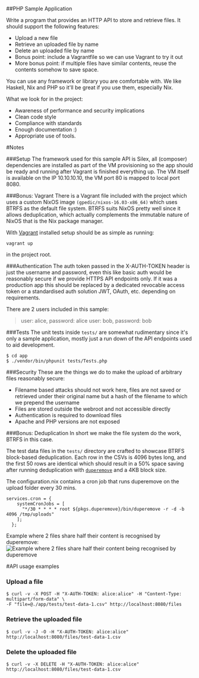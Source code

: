 
##PHP Sample Application

Write a program that provides an HTTP API to store and retrieve files. It should support the following features:

- Upload a new file
- Retrieve an uploaded file by name
- Delete an uploaded file by name
- Bonus point: include a Vagrantfile so we can use Vagrant to try it out
- More bonus point: if multiple files have similar contents, reuse the contents somehow to save space.

You can use any framework or library you are comfortable with. We like Haskell, Nix and PHP so it'll be great if you use them, especially Nix.

What we look for in the project:

- Awareness of performance and security implications
- Clean code style
- Compliance with standards
- Enough documentation :)
- Appropriate use of tools.



#Notes

###Setup
The framework used for this sample API is Silex, all (composer) dependencies are installed as part of the VM provisioning so the app should be ready and running after Vagrant is finished everything up. The VM itself is available on the IP 10.10.10.10, the VM port 80 is mapped to local port 8080.

###Bonus: Vagrant
There is a Vagrant file included with the project which uses a custom NixOS image `(gpedic/nixos-16.03-x86_64)` which uses BTRFS as the default file system. BTRFS suits NixOS pretty well since it allows deduplication, which actually complements the immutable nature of NixOS that is the Nix package manager.

With [Vagrant](https://www.vagrantup.com/) installed setup should be as simple as running:
```
vagrant up
```
in the project root.

###Authentication
The auth token passed in the X-AUTH-TOKEN header is just the username and password, even this like basic auth would be reasonably secure if we provide HTTPS API endpoints only. If it was a production app this should be replaced by a dedicated revocable access token or a standardised auth solution JWT, OAuth, etc. depending on requirements.

There are 2 users included in this sample:
>user: alice, password: alice
>user: bob, password: bob

###Tests
The unit tests inside `tests/` are somewhat rudimentary since it's only a sample application, mostly just a run down of the API endpoints used to aid development.
```
$ cd app
$ ./vendor/bin/phpunit tests/Tests.php
```

###Security
These are the things we do to make the upload of arbitrary files reasonably secure:

 - Filename based attacks should not work here, files are not saved or retrieved under their original name but a hash of the filename to which we prepend the username
 - Files are stored outside the webroot and not accessible directly
 - Authentication is required to download files
 - Apache and PHP versions are not exposed

###Bonus: Deduplication
In short we make the file system do the work, BTRFS in this case.

The test data files in the `tests/` directory are crafted to showcase BTRFS block-based deduplication. Each row in the CSVs is 4096 bytes long, and the first 50 rows are identical which should result in a 50% space saving after running deduplication with [`duperemove`](https://github.com/markfasheh/duperemove) and a 4KB block size.

The configuration.nix contains a cron job that runs duperemove on the upload folder every 30 mins.
```
services.cron = {
    systemCronJobs = [
      "*/30 * * * * root ${pkgs.duperemove}/bin/duperemove -r -d -b 4096 /tmp/uploads"
    ];
  };
```
Example where 2 files share half their content is recognised by duperemove:
![Example where 2 files share half their content being recognised by duperemove](http://i.imgur.com/Vun2V4e.png)

#API usage examples

### Upload a file
```
$ curl -v -X POST -H "X-AUTH-TOKEN: alice:alice" -H "Content-Type: multipart/form-data" \
-F "file=@./app/tests/test-data-1.csv" http://localhost:8080/files
```

### Retrieve the uploaded file
```
$ curl -v -J -O -H "X-AUTH-TOKEN: alice:alice" http://localhost:8080/files/test-data-1.csv
```

### Delete the uploaded file
```
$ curl -v -X DELETE -H "X-AUTH-TOKEN: alice:alice" http://localhost:8080/files/test-data-1.csv
```
